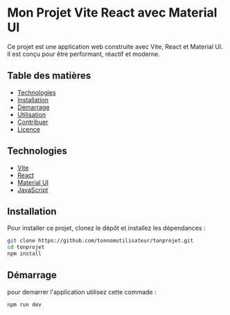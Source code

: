# Mon Projet Vite React avec Material UI

Ce projet est une application web construite avec Vite, React et Material UI. Il est conçu pour être performant, réactif et moderne.

## Table des matières

- [Technologies](#technologies)
- [Installation](#installation)
- [Démarrage](#démarrage)
- [Utilisation](#utilisation)
- [Contribuer](#contribuer)
- [Licence](#licence)

## Technologies

- [Vite](https://vitejs.dev/)
- [React](https://reactjs.org/)
- [Material UI](https://mui.com/)
- [JavaScript](https://www.javascript.com/)

## Installation

Pour installer ce projet, clonez le dépôt et installez les dépendances :

```bash
git clone https://github.com/tonnomutilisateur/tonprojet.git
cd tonprojet
npm install
```

## Démarrage

pour demarrer l'application utilisez cette commade : 

```bash
npm run dev
```


